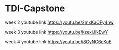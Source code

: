# TDI-Capstone

week 2 youtube link https://youtu.be/2mxKaOFy4nw

week 3 youtube link https://youtu.be/kzexiJikEwY

week 4 youtube link https://youtu.be/i8GyNC6cKoE
